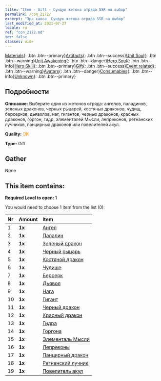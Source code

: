 ```yaml
---
title: "Item - Gift - Сундук жетона отряда SSR на выбор"
permalink: /con_2172/
excerpt: "Эра хаоса  Сундук жетона отряда SSR на выбор"
last_modified_at: 2021-07-27
locale: ru
ref: "con_2172.md"
toc: false
classes: wide
---
```

 [Materials](/ItemsRU/){: .btn .btn--primary}[Artifacts](/ItemsRU/Artifacts/){: .btn .btn--success}[Unit Soul](/ItemsRU/UnitSoul/){: .btn .btn--warning}[Unit Awakening](/ItemsRU/UnitAwakening/){: .btn .btn--danger}[Hero Soul](/ItemsRU/HeroSoul/){: .btn .btn--info}[Hero Skill](/ItemsRU/HeroSkill/){: .btn .btn--primary}[Gift](/ItemsRU/Gift/){: .btn .btn--success}[Event related](/ItemsRU/Events/){: .btn .btn--warning}[Avatars](/ItemsRU/Avatars/){: .btn .btn--danger}[Consumables](/ItemsRU/Consumables/){: .btn .btn--info}[Unknown](/ItemsRU/Unknown/){: .btn .btn--primary}

## Подробности
 **Описание:** Выберите один из жетонов отряда: ангелов, паладинов, зеленых драконов, черных рыцарей, костяных драконов, чудищ, берсерков, дьяволов, наг, гигантов, черных драконов, красных драконов, горгон, гидр, элементалей Мысли, лепреконов, регнанских лучников, панцирных драконов или повелителей акул.

 **Quality:** <span style="color: #FF8C00">OK</span>

 **Type:** Gift

## Gather

  None

## This item contains:

 **Required Level to open:** 1

 You would need to choose 1 item from the list (0):

  | Nr | Amount |     Item    |
  |:---|:-------|:------------|
  | 1 |  **1x** | [Ангел](/ItemsRU/unt_196/) |  | 
  | 2 |  **1x** | [Паладин](/ItemsRU/unt_197/) |  | 
  | 3 |  **1x** | [Зеленый дракон](/ItemsRU/unt_205/) |  | 
  | 4 |  **1x** | [Черный рыцарь](/ItemsRU/unt_213/) |  | 
  | 5 |  **1x** | [Костяной дракон](/ItemsRU/unt_214/) |  | 
  | 6 |  **1x** | [Чудище](/ItemsRU/unt_223/) |  | 
  | 7 |  **1x** | [Берсерк](/ItemsRU/unt_224/) |  | 
  | 8 |  **1x** | [Дьявол](/ItemsRU/unt_232/) |  | 
  | 9 |  **1x** | [Нага](/ItemsRU/unt_240/) |  | 
  | 10 |  **1x** | [Гигант](/ItemsRU/unt_241/) |  | 
  | 11 |  **1x** | [Черный дракон](/ItemsRU/unt_250/) |  | 
  | 12 |  **1x** | [Красный дракон](/ItemsRU/unt_251/) |  | 
  | 13 |  **1x** | [Гидра](/ItemsRU/unt_259/) |  | 
  | 14 |  **1x** | [Горгона](/ItemsRU/unt_257/) |  | 
  | 15 |  **1x** | [Элементаль Мысли](/ItemsRU/unt_267/) |  | 
  | 16 |  **1x** | [Лепреконы](/ItemsRU/unt_270/) |  | 
  | 17 |  **1x** | [Панцирный дракон](/ItemsRU/unt_278/) |  | 
  | 18 |  **1x** | [Регнанский лучник](/ItemsRU/unt_274/) |  | 
  | 19 |  **1x** | [Повелитель акул](/ItemsRU/unt_281/) |  | 
